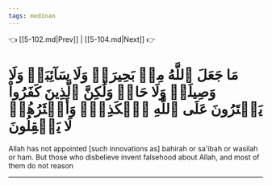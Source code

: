 ```yaml
---
tags: medinan
---
```


👈 [[5-102.md|Prev]] | [[5-104.md|Next]] 👉

# مَا جَعَلَ ٱللَّهُ مِنۢ بَحِيرَةٖ وَلَا سَآئِبَةٖ وَلَا وَصِيلَةٖ وَلَا حَامٖ وَلَٰكِنَّ ٱلَّذِينَ كَفَرُواْ يَفۡتَرُونَ عَلَى ٱللَّهِ ٱلۡكَذِبَۖ وَأَكۡثَرُهُمۡ لَا يَعۡقِلُونَ

Allah has not appointed [such innovations as] bahirah or sa'ibah or wasilah or ham. But those who disbelieve invent falsehood about Allah, and most of them do not reason

---

